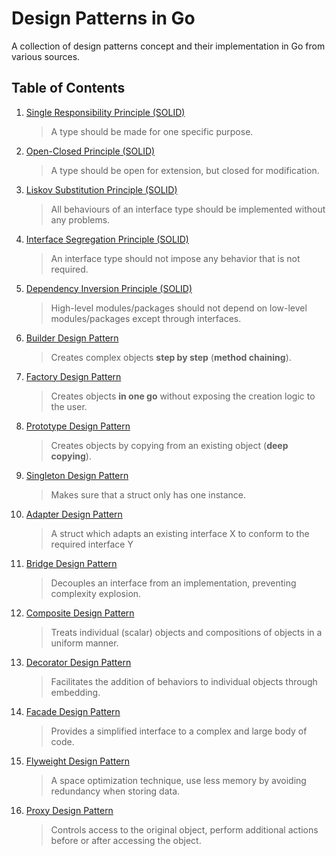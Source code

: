 # Design Patterns in Go

A collection of design patterns concept and their implementation in Go from various sources.

## Table of Contents

1. [Single Responsibility Principle (SOLID)](/01-single-responsibility-principle)
   > A type should be made for one specific purpose.
2. [Open-Closed Principle (SOLID)](/02-open-closed-principle)
   > A type should be open for extension, but closed for modification.
3. [Liskov Substitution Principle (SOLID)](/03-liskov-substitution-principle)
   > All behaviours of an interface type should be implemented without any problems.
4. [Interface Segregation Principle (SOLID)](/04-interface-segregation-principle)
   > An interface type should not impose any behavior that is not required.
5. [Dependency Inversion Principle (SOLID)](/05-dependency-inversion-principle)
   > High-level modules/packages should not depend on low-level modules/packages except through interfaces.
6. [Builder Design Pattern](/06-builder-design-pattern)
   > Creates complex objects **step by step** (**method chaining**).
7. [Factory Design Pattern](/07-factory-design-pattern)
   > Creates objects **in one go** without exposing the creation logic to the user.
8. [Prototype Design Pattern](/08-prototype-design-pattern)
   > Creates objects by copying from an existing object (**deep copying**).
9. [Singleton Design Pattern](/09-singleton-design-pattern)
   > Makes sure that a struct only has one instance.
10. [Adapter Design Pattern](/10-adapter-design-pattern)
    > A struct which adapts an existing interface X to conform to the required interface Y
11. [Bridge Design Pattern](/11-bridge-design-pattern)
    > Decouples an interface from an implementation, preventing complexity explosion.
12. [Composite Design Pattern](/12-composite-design-pattern)
    > Treats individual (scalar) objects and compositions of objects in a uniform manner.
13. [Decorator Design Pattern](/13-decorator-design-pattern)
    > Facilitates the addition of behaviors to individual objects through embedding.
14. [Facade Design Pattern](/14-facade-design-pattern)
    > Provides a simplified interface to a complex and large body of code.
15. [Flyweight Design Pattern](/15-flyweight-design-pattern)
    > A space optimization technique, use less memory by avoiding redundancy when storing data.
16. [Proxy Design Pattern](/16-proxy-design-pattern)
    > Controls access to the original object, perform additional actions before or after accessing the object.
